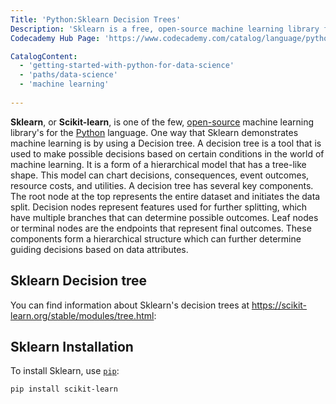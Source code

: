 ```yaml
---
Title: 'Python:Sklearn Decision Trees'
Description: 'Sklearn is a free, open-source machine learning library for Python. This computer program implements decision trees which are used to make possible decisions based on certain conditions'
Codecademy Hub Page: 'https://www.codecademy.com/catalog/language/python' 

CatalogContent:
  - 'getting-started-with-python-for-data-science'
  - 'paths/data-science'
  - 'machine learning'
     
---
```


**Sklearn**, or **Scikit-learn**, is one of the few, [open-source](https://www.codecademy.com/resources/docs/open-source) machine learning library's for the [Python](https://www.codecademy.com/resources/docs/python) language. One way that Sklearn demonstrates machine learning is by using a Decision tree. A decision tree is a tool that is used to make possible decisions based on certain conditions in the world of machine learning. It is a form of a hierarchical model that has a tree-like shape. This model can chart decisions, consequences, event outcomes, resource costs, and utilities. A decision tree has several key components. The root node at the top represents the entire dataset and initiates the data split. Decision nodes represent features used for further splitting, which have multiple branches that can determine possible outcomes. Leaf nodes or terminal nodes are the endpoints that represent final outcomes. These components form a hierarchical structure which can further determine guiding decisions based on data attributes.




## Sklearn Decision tree

You can find information about Sklearn's decision trees at https://scikit-learn.org/stable/modules/tree.html:

## Sklearn Installation

To install Sklearn, use [`pip`](https://www.codecademy.com/resources/docs/python/pip):

```shell
pip install scikit-learn
```

